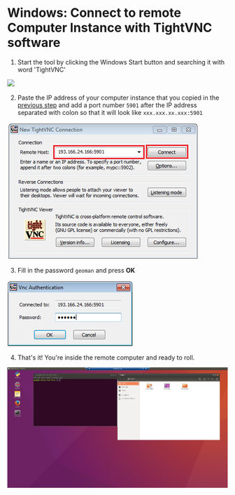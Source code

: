 # Windows: Connect to remote Computer Instance with TightVNC software
 
1. Start the tool by clicking the Windows Start button and searching it with word 'TightVNC'

 <img src="https://github.com/Python-for-geo-people/Intro-to-Python-I/blob/master/img/14b_start_TightVNC.png" width="300">
  
2. Paste the IP address of your computer instance that you copied in the [previous step](connect-to-instance.md#CopyIP) and add a port number `5901` 
after the IP address separated with colon so that it will look like `xxx.xxx.xx.xxx:5901`

 ![Fill in the IP address](img/15b_copy-ip-address-connect.PNG)

3. Fill in the password `geoman` and  press **OK**
 
 ![Fill password](img/16b_fill-in-password.PNG)

4. That's it! You're inside the remote computer and ready to roll. 
 
  ![Inside the remote computer](img/17_work_environment.PNG)
